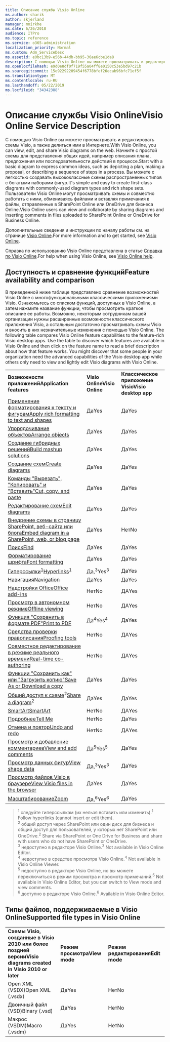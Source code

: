 ```yaml
---
title: Описание службы Visio Online
ms.author: sharik
author: skjerland
manager: mnirkhe
ms.date: 6/26/2018
audience: ITPro
ms.topic: reference
ms.service: o365-administration
localization_priority: Normal
ms.custom: Adm_ServiceDesc
ms.assetid: e0bc13b9-e56b-44db-bb95-36ae6cbe1da8
description: С помощью Visio Online вы можете просматривать и редактировать схемы Visio, а также делиться ими в Интернете. Начните с простой схемы для представления общих идей, например описания плана, предложения или последовательности действий в процессе. Вы можете с легкостью создавать высококлассные схемы распространенных типов с богатыми наборами фигур. Пользователи Visio Online могут просматривать схемы и совместно работать с ними, обмениваясь файлами и вставляя примечания в файлы, отправленные в SharePoint Online или OneDrive для бизнеса Online.
ms.openlocfilehash: e9d0e8df0f719f55a04ff8e0150c53e5bd97c21b
ms.sourcegitcommit: 15e92292209454f6778bfef26ecab96bfc71ef5f
ms.translationtype: MT
ms.contentlocale: ru-RU
ms.lasthandoff: 05/22/2019
ms.locfileid: "34342388"
---
```

# <a name="visio-online-service-description"></a><span data-ttu-id="194b5-106">Описание службы Visio Online</span><span class="sxs-lookup"><span data-stu-id="194b5-106">Visio Online Service Description</span></span>

<span data-ttu-id="194b5-107">С помощью Visio Online вы можете просматривать и редактировать схемы Visio, а также делиться ими в Интернете.</span><span class="sxs-lookup"><span data-stu-id="194b5-107">With Visio Online, you can view, edit, and share Visio diagrams on the web.</span></span> <span data-ttu-id="194b5-108">Начните с простой схемы для представления общих идей, например описания плана, предложения или последовательности действий в процессе.</span><span class="sxs-lookup"><span data-stu-id="194b5-108">Start with a basic diagram to express common ideas, such as depicting a plan, making a proposal, or describing a sequence of steps in a process.</span></span> <span data-ttu-id="194b5-109">Вы можете с легкостью создавать высококлассные схемы распространенных типов с богатыми наборами фигур.</span><span class="sxs-lookup"><span data-stu-id="194b5-109">It's simple and easy to create first-class diagrams with commonly-used diagram types and rich shape sets.</span></span> <span data-ttu-id="194b5-110">Пользователи Visio Online могут просматривать схемы и совместно работать с ними, обмениваясь файлами и вставляя примечания в файлы, отправленные в SharePoint Online или OneDrive для бизнеса Online.</span><span class="sxs-lookup"><span data-stu-id="194b5-110">Visio Online users can view and collaborate by sharing diagrams and inserting comments in files uploaded to SharePoint Online or OneDrive for Business Online.</span></span>
  
<span data-ttu-id="194b5-111">Дополнительные сведения и инструкции по началу работы см. на странице [Visio Online](https://products.office.com/en-US/visio/visio-online).</span><span class="sxs-lookup"><span data-stu-id="194b5-111">For more information and to get started, see [Visio Online](https://products.office.com/en-US/visio/visio-online).</span></span>
  
<span data-ttu-id="194b5-112">Справка по использованию Visio Online представлена в статье [Справка по Visio Online](https://go.microsoft.com/fwlink/?linkid=855982).</span><span class="sxs-lookup"><span data-stu-id="194b5-112">For help when using Visio Online, see [Visio Online help](https://go.microsoft.com/fwlink/?linkid=855982).</span></span>
  
## <a name="feature-availability-and-comparison"></a><span data-ttu-id="194b5-113">Доступность и сравнение функций</span><span class="sxs-lookup"><span data-stu-id="194b5-113">Feature availability and comparison</span></span>

<span data-ttu-id="194b5-p103">В приведенной ниже таблице представлено сравнение возможностей Visio Online с многофункциональными классическими приложениями Visio. Ознакомьтесь со списком функций, доступных в Visio Online, а затем нажмите название функции, чтобы просмотреть краткое описание ее работы. Возможно, некоторым сотрудникам вашей организации нужны расширенные возможности классического приложения Visio, а остальным достаточно просматривать схемы Visio и вносить в них незначительные изменения с помощью Visio Online. </span><span class="sxs-lookup"><span data-stu-id="194b5-p103">The following table compares Visio Online feature capabilities to the feature-rich Visio desktop apps. Use the table to discover which features are available in Visio Online and then click on the feature name to read a brief description about how that feature works. You might discover that some people in your organization need the advanced capabilities of the Visio desktop app while others only need to view and lightly edit Visio diagrams with Visio Online.</span></span> 
  
||||
|:-----|:-----|:-----|
|<span data-ttu-id="194b5-117">**Возможности приложений**</span><span class="sxs-lookup"><span data-stu-id="194b5-117">**Application features**</span></span> <br/> |<span data-ttu-id="194b5-118">**Visio Online**</span><span class="sxs-lookup"><span data-stu-id="194b5-118">**Visio Online**</span></span> <br/> |<span data-ttu-id="194b5-119">**Классическое приложение Visio**</span><span class="sxs-lookup"><span data-stu-id="194b5-119">**Visio desktop app**</span></span> <br/> |
|[<span data-ttu-id="194b5-120">Применение форматирования к тексту и фигурам</span><span class="sxs-lookup"><span data-stu-id="194b5-120">Apply rich formatting to text and shapes</span></span>](visio-online.md#BM_1) <br/> |<span data-ttu-id="194b5-121">Да</span><span class="sxs-lookup"><span data-stu-id="194b5-121">Yes</span></span>  <br/> |<span data-ttu-id="194b5-122">Да</span><span class="sxs-lookup"><span data-stu-id="194b5-122">Yes</span></span>  <br/> |
|[<span data-ttu-id="194b5-123">Упорядочивание объектов</span><span class="sxs-lookup"><span data-stu-id="194b5-123">Arrange objects</span></span>](visio-online.md#BM_2) <br/> |<span data-ttu-id="194b5-124">Да</span><span class="sxs-lookup"><span data-stu-id="194b5-124">Yes</span></span>  <br/> |<span data-ttu-id="194b5-125">Да</span><span class="sxs-lookup"><span data-stu-id="194b5-125">Yes</span></span>  <br/> |
|[<span data-ttu-id="194b5-126">Создание гибридных решений</span><span class="sxs-lookup"><span data-stu-id="194b5-126">Build mashup solutions</span></span>](visio-online.md#BM_3) <br/> |<span data-ttu-id="194b5-127">Да</span><span class="sxs-lookup"><span data-stu-id="194b5-127">Yes</span></span>  <br/> |<span data-ttu-id="194b5-128">Да</span><span class="sxs-lookup"><span data-stu-id="194b5-128">Yes</span></span>  <br/> |
|[<span data-ttu-id="194b5-129">Создание схем</span><span class="sxs-lookup"><span data-stu-id="194b5-129">Create diagrams</span></span>](visio-online.md#BM_4) <br/> |<span data-ttu-id="194b5-130">Да</span><span class="sxs-lookup"><span data-stu-id="194b5-130">Yes</span></span>  <br/> |<span data-ttu-id="194b5-131">Да</span><span class="sxs-lookup"><span data-stu-id="194b5-131">Yes</span></span>  <br/> |
|[<span data-ttu-id="194b5-132">Команды "Вырезать", "Копировать" и "Вставить"</span><span class="sxs-lookup"><span data-stu-id="194b5-132">Cut, copy, and paste</span></span>](visio-online.md#BM_5) <br/> |<span data-ttu-id="194b5-133">Да</span><span class="sxs-lookup"><span data-stu-id="194b5-133">Yes</span></span>  <br/> |<span data-ttu-id="194b5-134">Да</span><span class="sxs-lookup"><span data-stu-id="194b5-134">Yes</span></span>  <br/> |
|[<span data-ttu-id="194b5-135">Редактирование схем</span><span class="sxs-lookup"><span data-stu-id="194b5-135">Edit diagrams</span></span>](visio-online.md#BM_6) <br/> |<span data-ttu-id="194b5-136">Да</span><span class="sxs-lookup"><span data-stu-id="194b5-136">Yes</span></span>  <br/> |<span data-ttu-id="194b5-137">Да</span><span class="sxs-lookup"><span data-stu-id="194b5-137">Yes</span></span>  <br/> |
|[<span data-ttu-id="194b5-138">Внедрение схемы в страницу SharePoint, веб-сайта или блога</span><span class="sxs-lookup"><span data-stu-id="194b5-138">Embed diagram in a SharePoint, web, or blog page</span></span>](visio-online.md#BM_7) <br/> |<span data-ttu-id="194b5-139">Да</span><span class="sxs-lookup"><span data-stu-id="194b5-139">Yes</span></span>  <br/> |<span data-ttu-id="194b5-140">Нет</span><span class="sxs-lookup"><span data-stu-id="194b5-140">No</span></span>  <br/> |
|[<span data-ttu-id="194b5-141">Поиск</span><span class="sxs-lookup"><span data-stu-id="194b5-141">Find</span></span>](visio-online.md#BM_8) <br/> |<span data-ttu-id="194b5-142">Да</span><span class="sxs-lookup"><span data-stu-id="194b5-142">Yes</span></span>  <br/> |<span data-ttu-id="194b5-143">Да</span><span class="sxs-lookup"><span data-stu-id="194b5-143">Yes</span></span>  <br/> |
|[<span data-ttu-id="194b5-144">Форматирование шрифта</span><span class="sxs-lookup"><span data-stu-id="194b5-144">Font formatting</span></span>](visio-online.md#BM_9) <br/> |<span data-ttu-id="194b5-145">Да</span><span class="sxs-lookup"><span data-stu-id="194b5-145">Yes</span></span>  <br/> |<span data-ttu-id="194b5-146">Да</span><span class="sxs-lookup"><span data-stu-id="194b5-146">Yes</span></span>  <br/> |
|<span data-ttu-id="194b5-147">[Гиперссылки](visio-online.md#BM_10)<sup>1</sup></span><span class="sxs-lookup"><span data-stu-id="194b5-147">[Hyperlinks](visio-online.md#BM_10)<sup>1</sup></span></span> <br/> |<span data-ttu-id="194b5-148">Да,<sup>3</sup></span><span class="sxs-lookup"><span data-stu-id="194b5-148">Yes<sup>3</sup></span></span> <br/> |<span data-ttu-id="194b5-149">Да</span><span class="sxs-lookup"><span data-stu-id="194b5-149">Yes</span></span>  <br/> |
|[<span data-ttu-id="194b5-150">Навигация</span><span class="sxs-lookup"><span data-stu-id="194b5-150">Navigation</span></span>](visio-online.md#BM_11) <br/> |<span data-ttu-id="194b5-151">Да</span><span class="sxs-lookup"><span data-stu-id="194b5-151">Yes</span></span>  <br/> |<span data-ttu-id="194b5-152">Да</span><span class="sxs-lookup"><span data-stu-id="194b5-152">Yes</span></span>  <br/> |
|[<span data-ttu-id="194b5-153">Надстройки Office</span><span class="sxs-lookup"><span data-stu-id="194b5-153">Office add-ins</span></span>](visio-online.md#BM_12) <br/> |<span data-ttu-id="194b5-154">Нет</span><span class="sxs-lookup"><span data-stu-id="194b5-154">No</span></span>  <br/> |<span data-ttu-id="194b5-155">ДА</span><span class="sxs-lookup"><span data-stu-id="194b5-155">Yes</span></span>  <br/> |
|[<span data-ttu-id="194b5-156">Просмотр в автономном режиме</span><span class="sxs-lookup"><span data-stu-id="194b5-156">Offline viewing</span></span>](visio-online.md#BM_13) <br/> |<span data-ttu-id="194b5-157">Нет</span><span class="sxs-lookup"><span data-stu-id="194b5-157">No</span></span>  <br/> |<span data-ttu-id="194b5-158">ДА</span><span class="sxs-lookup"><span data-stu-id="194b5-158">Yes</span></span>  <br/> |
|[<span data-ttu-id="194b5-159">Функция "Сохранить в формате PDF"</span><span class="sxs-lookup"><span data-stu-id="194b5-159">Print to PDF </span></span>](visio-online.md#BM_14) <br/> |<span data-ttu-id="194b5-160">Да<sup>4</sup></span><span class="sxs-lookup"><span data-stu-id="194b5-160">Yes<sup>4</sup></span></span> <br/> |<span data-ttu-id="194b5-161">Да</span><span class="sxs-lookup"><span data-stu-id="194b5-161">Yes</span></span>  <br/> |
|[<span data-ttu-id="194b5-162">Средства проверки правописания</span><span class="sxs-lookup"><span data-stu-id="194b5-162">Proofing tools</span></span>](visio-online.md#BM_15) <br/> |<span data-ttu-id="194b5-163">Нет</span><span class="sxs-lookup"><span data-stu-id="194b5-163">No</span></span>  <br/> |<span data-ttu-id="194b5-164">ДА</span><span class="sxs-lookup"><span data-stu-id="194b5-164">Yes</span></span>  <br/> |
|[<span data-ttu-id="194b5-165">Совместное редактирование в режиме реального времени</span><span class="sxs-lookup"><span data-stu-id="194b5-165">Real-time co-authoring</span></span>](visio-online.md#BM_16) <br/> |<span data-ttu-id="194b5-166">Нет</span><span class="sxs-lookup"><span data-stu-id="194b5-166">No</span></span>  <br/> |<span data-ttu-id="194b5-167">ДА</span><span class="sxs-lookup"><span data-stu-id="194b5-167">Yes</span></span>  <br/> |
|[<span data-ttu-id="194b5-168">Функции "Сохранить как" или "Загрузить копию"</span><span class="sxs-lookup"><span data-stu-id="194b5-168">Save As or Download a copy</span></span>](visio-online.md#BM_17) <br/> |<span data-ttu-id="194b5-169">Да</span><span class="sxs-lookup"><span data-stu-id="194b5-169">Yes</span></span>  <br/> |<span data-ttu-id="194b5-170">Да</span><span class="sxs-lookup"><span data-stu-id="194b5-170">Yes</span></span>  <br/> |
|<span data-ttu-id="194b5-171">[Общий доступ к схеме](visio-online.md#BM_18)<sup>2</sup></span><span class="sxs-lookup"><span data-stu-id="194b5-171">[Share a diagram](visio-online.md#BM_18)<sup>2</sup></span></span> <br/> |<span data-ttu-id="194b5-172">Да</span><span class="sxs-lookup"><span data-stu-id="194b5-172">Yes</span></span>  <br/> |<span data-ttu-id="194b5-173">Да</span><span class="sxs-lookup"><span data-stu-id="194b5-173">Yes</span></span>  <br/> |
|[<span data-ttu-id="194b5-174">SmartArt</span><span class="sxs-lookup"><span data-stu-id="194b5-174">SmartArt</span></span>](visio-online.md#BM_19) <br/> |<span data-ttu-id="194b5-175">Нет</span><span class="sxs-lookup"><span data-stu-id="194b5-175">No</span></span>  <br/> |<span data-ttu-id="194b5-176">ДА</span><span class="sxs-lookup"><span data-stu-id="194b5-176">Yes</span></span>  <br/> |
|[<span data-ttu-id="194b5-177">Подробнее</span><span class="sxs-lookup"><span data-stu-id="194b5-177">Tell Me</span></span>](visio-online.md#BM_20) <br/> |<span data-ttu-id="194b5-178">Нет</span><span class="sxs-lookup"><span data-stu-id="194b5-178">No</span></span>  <br/> |<span data-ttu-id="194b5-179">Да</span><span class="sxs-lookup"><span data-stu-id="194b5-179">Yes</span></span>  <br/> |
|[<span data-ttu-id="194b5-180">Отмена и повтор</span><span class="sxs-lookup"><span data-stu-id="194b5-180">Undo and redo</span></span>](visio-online.md#BM_21) <br/> |<span data-ttu-id="194b5-181">Нет</span><span class="sxs-lookup"><span data-stu-id="194b5-181">No</span></span>  <br/> |<span data-ttu-id="194b5-182">ДА</span><span class="sxs-lookup"><span data-stu-id="194b5-182">Yes</span></span>  <br/> |
|[<span data-ttu-id="194b5-183">Просмотр и добавление комментариев</span><span class="sxs-lookup"><span data-stu-id="194b5-183">View and add comments</span></span>](visio-online.md#BM_22) <br/> |<span data-ttu-id="194b5-184">Да<sup>5</sup></span><span class="sxs-lookup"><span data-stu-id="194b5-184">Yes<sup>5</sup></span></span> <br/> |<span data-ttu-id="194b5-185">Да</span><span class="sxs-lookup"><span data-stu-id="194b5-185">Yes</span></span>  <br/> |
|[<span data-ttu-id="194b5-186">Просмотр данных фигур</span><span class="sxs-lookup"><span data-stu-id="194b5-186">View shape data</span></span>](visio-online.md#BM_23) <br/> |<span data-ttu-id="194b5-187">Да,<sup>3</sup></span><span class="sxs-lookup"><span data-stu-id="194b5-187">Yes<sup>3</sup></span></span> <br/> |<span data-ttu-id="194b5-188">Да</span><span class="sxs-lookup"><span data-stu-id="194b5-188">Yes</span></span>  <br/> |
|[<span data-ttu-id="194b5-189">Просмотр файлов Visio в браузере</span><span class="sxs-lookup"><span data-stu-id="194b5-189">View Visio files in the browser</span></span>](visio-online.md#BM_24) <br/> |<span data-ttu-id="194b5-190">Да</span><span class="sxs-lookup"><span data-stu-id="194b5-190">Yes</span></span>  <br/> |<span data-ttu-id="194b5-191">Да</span><span class="sxs-lookup"><span data-stu-id="194b5-191">Yes</span></span>  <br/> |
|[<span data-ttu-id="194b5-192">Масштабирование</span><span class="sxs-lookup"><span data-stu-id="194b5-192">Zoom</span></span>](visio-online.md#BM_25) <br/> |<span data-ttu-id="194b5-193">Да,<sup>6</sup></span><span class="sxs-lookup"><span data-stu-id="194b5-193">Yes<sup>6</sup></span></span> <br/> |<span data-ttu-id="194b5-194">Да</span><span class="sxs-lookup"><span data-stu-id="194b5-194">Yes</span></span>  <br/> |
   
> <span data-ttu-id="194b5-195"><sup>1</sup> следуйте гиперссылкам (их нельзя вставить или изменить).</span><span class="sxs-lookup"><span data-stu-id="194b5-195"><sup>1</sup> Follow hyperlinks (cannot insert or edit them).</span></span> 
<br/><span data-ttu-id="194b5-196"><sup>2</sup> общий доступ через SharePoint или один диск для бизнеса и общий доступ для пользователей, у которых нет SharePoint или OneDrive.</span><span class="sxs-lookup"><span data-stu-id="194b5-196"><sup>2</sup> Share via SharePoint or One Drive for Business and share with users who do not have SharePoint or OneDrive.</span></span> 
<br/> <span data-ttu-id="194b5-197"><sup>3</sup> недоступно в редакторе Visio Online.</span><span class="sxs-lookup"><span data-stu-id="194b5-197"><sup>3</sup> Not available in Visio Online Editor.</span></span>
<br/><span data-ttu-id="194b5-198"><sup>4</sup> недоступно в средстве просмотра Visio Online.</span><span class="sxs-lookup"><span data-stu-id="194b5-198"><sup>4</sup> Not available in Visio Online Viewer.</span></span> 
<br/><span data-ttu-id="194b5-199"><sup>5</sup> недоступно в редакторе Visio Online, но вы можете переключиться в режим просмотра и просмотр примечаний.</span><span class="sxs-lookup"><span data-stu-id="194b5-199"><sup>5</sup> Not available in Visio Online Editor, but you can switch to View mode and view comments.</span></span> 
<br/><span data-ttu-id="194b5-200"><sup>6</sup> доступно в редакторе Visio Online.</span><span class="sxs-lookup"><span data-stu-id="194b5-200"><sup>6</sup> Available in Visio Online Editor.</span></span> 
  
## <a name="supported-file-types-in-visio-online"></a><span data-ttu-id="194b5-201">Типы файлов, поддерживаемые в Visio Online</span><span class="sxs-lookup"><span data-stu-id="194b5-201">Supported file types in Visio Online</span></span>

||||
|:-----|:-----|:-----|
|<span data-ttu-id="194b5-202">**Схемы Visio, созданные в Visio 2010 или более поздней версии**</span><span class="sxs-lookup"><span data-stu-id="194b5-202">**Visio diagrams created in Visio 2010 or later**</span></span> <br/> |<span data-ttu-id="194b5-203">**Режим просмотра**</span><span class="sxs-lookup"><span data-stu-id="194b5-203">**View mode**</span></span> <br/> |<span data-ttu-id="194b5-204">**Режим редактирования**</span><span class="sxs-lookup"><span data-stu-id="194b5-204">**Edit mode**</span></span> <br/> |
|<span data-ttu-id="194b5-205">Open XML (VSDX)</span><span class="sxs-lookup"><span data-stu-id="194b5-205">Open XML (.vsdx)</span></span>  <br/> |<span data-ttu-id="194b5-206">Да</span><span class="sxs-lookup"><span data-stu-id="194b5-206">Yes</span></span>  <br/> |<span data-ttu-id="194b5-207">Нет</span><span class="sxs-lookup"><span data-stu-id="194b5-207">No</span></span>  <br/> |
|<span data-ttu-id="194b5-208">Двоичный файл (VSD)</span><span class="sxs-lookup"><span data-stu-id="194b5-208">Binary (.vsd)</span></span>  <br/> |<span data-ttu-id="194b5-209">Да</span><span class="sxs-lookup"><span data-stu-id="194b5-209">Yes</span></span>  <br/> |<span data-ttu-id="194b5-210">Нет</span><span class="sxs-lookup"><span data-stu-id="194b5-210">No</span></span>  <br/> |
|<span data-ttu-id="194b5-211">Макрос (VSDM)</span><span class="sxs-lookup"><span data-stu-id="194b5-211">Macro (.vsdm)</span></span>  <br/> |<span data-ttu-id="194b5-212">Да</span><span class="sxs-lookup"><span data-stu-id="194b5-212">Yes</span></span>  <br/> |<span data-ttu-id="194b5-213">Нет</span><span class="sxs-lookup"><span data-stu-id="194b5-213">No</span></span>  <br/> |
   

